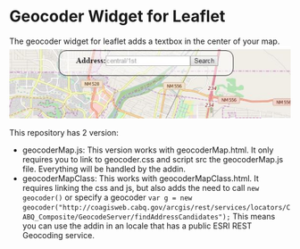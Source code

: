 # Geocoder Widget for Leaflet
The geocoder widget for leaflet adds a textbox in the center of your map.
![image](https://raw.githubusercontent.com/MunicipalDevelopment/GeocoderWidgetLeaflet/master/geocoder.JPG)

This repository has 2 version:
* geocoderMap.js: This version works with geocoderMap.html. It only requires you to link to geocoder.css and script src the geocoderMap.js file. Everything will be handled by the addin.
* geocoderMapClass: This works with geocoderMapClass.html. It requires linking the css and js, but also adds the need to call `new geocoder()` or specify a geocoder `var g = new geocoder("http://coagisweb.cabq.gov/arcgis/rest/services/locators/CABQ_Composite/GeocodeServer/findAddressCandidates");` This means you can use the addin in an locale that has a public ESRI REST Geocoding service.
